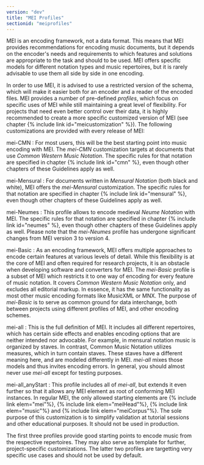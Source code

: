 ```yaml
---
version: "dev"
title: "MEI Profiles"
sectionid: "meiprofiles"
---
```


MEI is an encoding framework, not a data format. This means that MEI provides recommendations for encoding music documents, but it depends on the encoder's needs and requirements to which features and solutions are appropriate to the task and should to be used. MEI offers specific models for different notation types and music repertoires, but it is rarely advisable to use them all side by side in one encoding.

In order to use MEI, it is advised to use a restricted version of the schema, which will make it easier both for an encoder and a reader of the encoded files. MEI provides a number of pre-defined _profiles_, which focus on specific uses of MEI while still maintaining a great level of flexibility. For projects that need even better control over their data, it is highly recommended to create a more specific customized version of MEI (see chapter {% include link id="meicustomization" %}). The following customizations are provided with every release of MEI:

mei-CMN
: For most users, this will be the best starting point into music encoding with MEI. The _mei-CMN_ customization targets at documents that use _Common Western Music Notation_. The specific rules for that notation are specified in chapter {% include link id="cmn" %}, even though other chapters of these Guidelines apply as well.

mei-Mensural
: For documents written in _Mensural Notation_ (both black and white), MEI offers the _mei-Mensural_ customization. The specific rules for that notation are specified in chapter {% include link id="mensural" %}, even though other chapters of these Guidelines apply as well.

mei-Neumes
: This profile allows to encode medieval _Neume Notation_ with MEI. The specific rules for that notation are specified in chapter {% include link id="neumes" %}, even though other chapters of these Guidelines apply as well. Please note that the _mei-Neumes_ profile has undergone significant changes from MEI version 3 to version 4.

mei-Basic
: As an encoding framework, MEI offers multiple approaches to encode certain features at various levels of detail. While this flexibility is at the core of MEI and often required for research projects, it is an obstacle when developing software and converters for MEI. The _mei-Basic_ profile is a subset of MEI which restricts it to one way of encoding for every feature of music notation. It covers _Common Western Music Notation_ only, and excludes all editorial markup. In essence, it has the same functionality as most other music encoding formats like MusicXML or MNX. The purpose of _mei-Basic_ is to serve as common ground for data interchange, both between projects using different profiles of MEI, and other encoding schemes. 

mei-all
: This is the full definition of MEI. It includes all different repertoires, which has certain side effects and enables encoding options that are neither intended nor advocable. For example, in mensural notation music is organized by staves. In contrast, Common Music Notation utilizes measures, which in turn contain staves. These staves have a different meaning here, and are modeled differently in MEI. _mei-all_ mixes those models and thus invites encoding errors. In general, you should almost never use _mei-all_ except for testing purposes.

mei-all_anyStart
: This profile includes all of _mei-all_, but extends it even further so that it allows any MEI element as root of conforming MEI instances. In regular MEI, the only allowed starting elements are {% include link elem="mei"%}, {% include link elem="meiHead"%}, {% include link elem="music"%} and {% include link elem="meiCorpus"%}. The sole purpose of this customization is to simplify validation at tutorial sessions and other educational purposes. It should not be used in production.


The first three profiles provide good starting points to encode music from the respective repertoires. They may also serve as template for further, project-specific customizations. The latter two profiles are targetting very specific use cases and should not be used by default.
